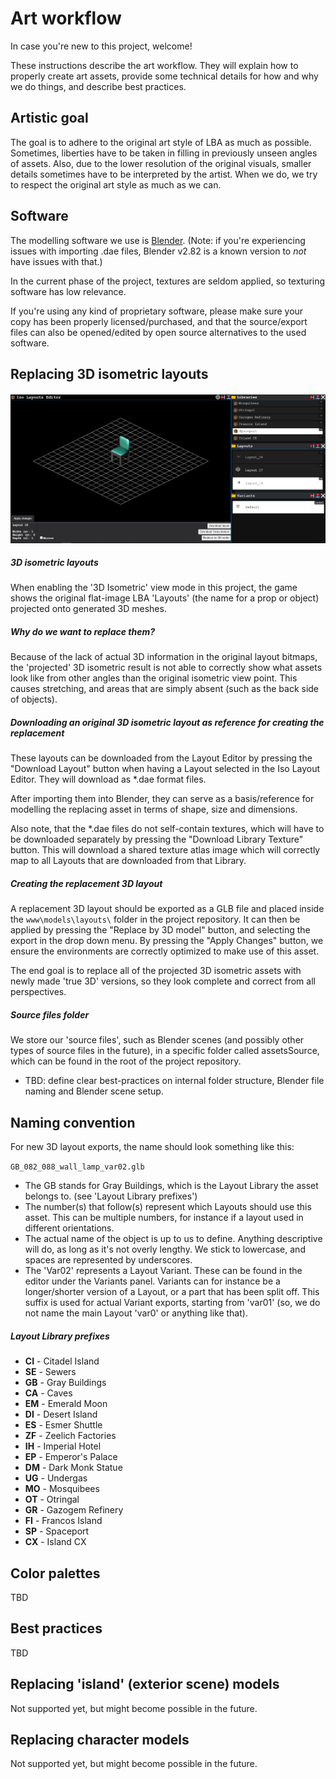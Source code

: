 # Art workflow

In case you're new to this project, welcome!

These instructions describe the art workflow. They will explain how to properly create art assets, provide some technical details for how and why we do things, and describe best practices.

## Artistic goal

The goal is to adhere to the original art style of LBA as much as possible. Sometimes, liberties have to be taken in filling in previously unseen angles of assets. Also, due to the lower resolution of the original visuals, smaller details sometimes have to be interpreted by the artist. When we do, we try to respect the original art style as much as we can.

## Software

The modelling software we use is [Blender](https://www.blender.org/download/). (Note: if you're experiencing issues with importing .dae files, Blender v2.82 is a known version to *not* have issues with that.)

In the current phase of the project, textures are seldom applied, so texturing software has low relevance.

If you're using any kind of proprietary software, please make sure your copy has been properly licensed/purchased, and that the source/export files can also be opened/edited by open source alternatives to the used software.


## Replacing 3D isometric layouts

#### ![LayoutEditorFull](images/LayoutEditorFull.png)

##### 3D isometric layouts

When enabling the '3D Isometric' view mode in this project, the game shows the original flat-image LBA 'Layouts' (the name for a prop or object) projected onto generated 3D meshes. 

##### Why do we want to replace them?

Because of the lack of actual 3D information in the original layout bitmaps, the 'projected' 3D isometric result is not able to correctly show what assets look like from other angles than the original isometric view point. This causes stretching, and areas that are simply absent (such as the back side of objects). 

##### Downloading an original 3D isometric layout as reference for creating the replacement

These layouts can be downloaded from the Layout Editor by pressing the "Download Layout" button when having a Layout selected in the Iso Layout Editor. They will download as *.dae format files. 

After importing them into Blender, they can serve as a basis/reference for modelling the replacing asset in terms of shape, size and dimensions. 

Also note, that the *.dae files do not self-contain textures, which will have to be downloaded separately by pressing the "Download Library Texture" button. This will download a shared texture atlas image which will correctly map to all Layouts that are downloaded from that Library.

##### Creating the replacement 3D layout

A replacement 3D layout should be exported as a GLB file and placed inside the `www\models\layouts\` folder in the project repository. It can then be applied by pressing the "Replace by 3D model" button, and selecting the export in the drop down menu. By pressing the "Apply Changes" button, we ensure the environments are correctly optimized to make use of this asset.

The end goal is to replace all of the projected 3D isometric assets with newly made 'true 3D' versions, so they look complete and correct from all perspectives.

##### Source files folder

We store our 'source files', such as Blender scenes (and possibly other types of source files in the future), in a specific folder called assetsSource, which can be found in the root of the project repository.

- TBD: define clear best-practices on internal folder structure, Blender file naming and Blender scene setup.

## Naming convention

For new 3D layout exports, the name should look something like this:

`GB_082_088_wall_lamp_var02.glb`

- The GB stands for Gray Buildings, which is the Layout Library the asset belongs to. (see 'Layout Library prefixes')
- The number(s) that follow(s) represent which Layouts should use this asset. This can be multiple numbers, for instance if a layout used in different orientations.
- The actual name of the object is up to us to define. Anything descriptive will do, as long as it's not overly lengthy. We stick to lowercase, and spaces are represented by underscores.
- The 'Var02' represents a Layout Variant. These can be found in the editor under the Variants panel. Variants can for instance be a longer/shorter version of a Layout, or a part that has been split off. This suffix is used for actual Variant exports, starting from 'var01' (so, we do not name the main Layout 'var0' or anything like that).

##### Layout Library prefixes

- **CI** - Citadel Island
- **SE** - Sewers
- **GB** - Gray Buildings
- **CA** - Caves
- **EM** - Emerald Moon
- **DI** - Desert Island
- **ES** - Esmer Shuttle
- **ZF** - Zeelich Factories
- **IH** - Imperial Hotel
- **EP** - Emperor's Palace
- **DM** - Dark Monk Statue
- **UG** - Undergas
- **MO** - Mosquibees
- **OT** - Otringal
- **GR** - Gazogem Refinery
- **FI** - Francos Island
- **SP** - Spaceport
- **CX** - Island CX

## Color palettes

TBD

## Best practices

TBD

## Replacing 'island' (exterior scene) models

Not supported yet, but might become possible in the future.

## Replacing character models

Not supported yet, but might become possible in the future.

